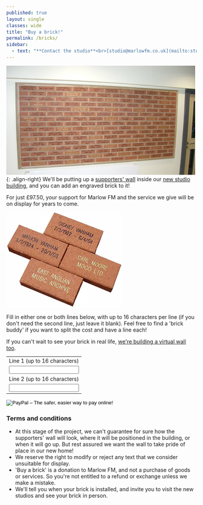 ```yaml
---
published: true
layout: single
classes: wide
title: "Buy a brick!"
permalink: /bricks/
sidebar:
  - text: "**Contact the studio**<br>[studio@marlowfm.co.uk](mailto:studio@marlowfm.co.uk)<br>text: 07900 975 975<br>call: 01628 488 975<br><br>[DONATE](/donate/){: .btn .btn--info .btn--large}"
---
```


![Buy a brick for Marlow FM](/assets/images/other/buy-a-brick-1.png){: .align-right}
We'll be putting up a [supporters' wall](/wall) inside our [new studio building](/donate), and you can add an engraved brick to it!

For just £97.50, your support for Marlow FM and the service we give will be on display for years to come.

![Buy a brick for Marlow FM](/assets/images/other/buy-a-brick-2.jpg)

Fill in either one or both lines below, with up to 16 characters per line (if you don't need the second line, just leave it blank). Feel free to find a 'brick buddy' if you want to split the cost and have a line each!

If you can't wait to see your brick in real life, [we're building a virtual wall too](/wall).

<form
	action="https://www.paypal.com/cgi-bin/webscr"
	method="post"
	target="_blank"
>
	<input type="hidden" name="cmd" value="_s-xclick" />
	<input type="hidden" name="hosted_button_id" value="ZDD9T54Q9PELE" />
	<table>
		<tr>
			<td>
				<input
					type="hidden"
					name="on0"
					value="Line 1 (up to 16 characters)"
				/>Line 1 (up to 16 characters)
			</td>
		</tr>
		<tr>
			<td><input type="text" name="os0" maxlength="16" required/></td>
		</tr>
		<tr>
			<td>
				<input
					type="hidden"
					name="on1"
					value="Line 2 (up to 16 characters)"
				/>Line 2 (up to 16 characters)
			</td>
		</tr>
		<tr>
			<td><input type="text" name="os1" maxlength="16" /></td>
		</tr>
	</table>
	<input
		type="image"
		src="https://www.paypalobjects.com/en_US/i/btn/btn_buynowCC_LG.gif"
		border="0"
		name="submit"
		alt="PayPal – The safer, easier way to pay online!"
	/>
	<img
		alt=""
		border="0"
		src="https://www.paypalobjects.com/en_GB/i/scr/pixel.gif"
		width="1"
		height="1"
	/>
</form>

### Terms and conditions

- At this stage of the project, we can't guarantee for sure how the supporters' wall will look, where it will be positioned in the building, or when it will go up. But rest assured we want the wall to take pride of place in our new home!
- We reserve the right to modify or reject any text that we consider unsuitable for display.
- 'Buy a brick' is a donation to Marlow FM, and not a purchase of goods or services. So you're not entitled to a refund or exchange unless we make a mistake.
- We'll tell you when your brick is installed, and invite you to visit the new studios and see your brick in person.
